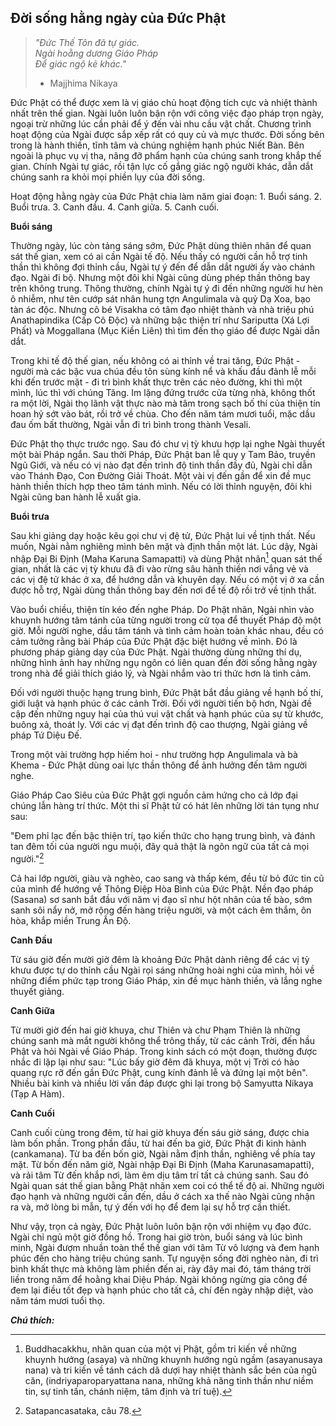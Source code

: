 ## Đời sống hằng ngày của Đức Phật

> _"Đức Thế Tôn đã tự giác.  
> Ngài hoằng dương Giáo Pháp  
> Để giác ngộ kẻ khác."_  
> - Majjhima Nikaya

Đức Phật có thể được xem là vị giáo chủ hoạt động tích cực và nhiệt thành nhất trên thế gian. Ngài luôn luôn bận rộn với công việc đạo pháp trọn ngày, ngoại trừ những lúc cần phải để ý đến vài nhu cầu vật chất. Chương trình hoạt động của Ngài được sắp xếp rất có quy củ và mực thước. Đời sống bên trong là hành thiền, tĩnh tâm và chúng nghiệm hạnh phúc Niết Bàn. Bên ngoài là phục vụ vị tha, nâng đỡ phẩm hạnh của chúng sanh trong khắp thế gian. Chính Ngài tự giác, rồi tận lực cố gắng giác ngộ người khác, dẫn dắt chúng sanh ra khỏi mọi phiền lụy của đời sống.

 Hoạt động hằng ngày của Đức Phật chia làm năm giai đoạn: 1\. Buổi sáng. 2\. Buổi trưa. 3\. Canh đầu. 4\. Canh giữa. 5\. Canh cuối.

**Buổi sáng**

Thường ngày, lúc còn tảng sáng sớm, Đức Phật dùng thiên nhãn để quan sát thế gian, xem có ai cần Ngài tế độ. Nếu thấy có người cần hỗ trợ tinh thần thì không đợi thỉnh cầu, Ngài tự ý đến để dẫn dắt người ấy vào chánh đạo. Ngài đi bộ. Nhưng một đôi khi Ngài cũng dùng phép thần thông bay trên không trung. Thông thường, chính Ngài tự ý đi đến những người hư hèn ô nhiễm, như tên cướp sát nhân hung tợn Angulimala và quỷ Dạ Xoa, bạo tàn ác độc. Nhưng cô bé Visakha có tâm đạo nhiệt thành và nhà triệu phú Anathapindika (Cấp Cô Độc) và những bậc thiện trí như Sariputta (Xá Lợi Phất) và Moggallana (Mục Kiền Liên) thì tìm đến thọ giáo để được Ngài dẫn dắt.

Trong khi tế độ thế gian, nếu không có ai thỉnh về trai tăng, Đức Phật - người mà các bậc vua chúa đều tôn sùng kính nể và khấu đầu đảnh lễ mỗi khi đến trước mặt - đi trì bình khất thực trên các nẻo đường, khi thì một mình, lúc thì với chúng Tăng. Im lặng đứng trước cửa từng nhà, không thốt ra một lời, Ngài thọ lãnh vật thực nào mà tâm trong sạch bố thí của thiện tín hoan hỷ sớt vào bát, rồi trở về chùa. Cho đến năm tám mươi tuổi, mặc dầu đau ốm bất thường, Ngài vẫn đi trì bình trong thành Vesali.

Đức Phật thọ thực trước ngọ. Sau đó chư vị tỳ khưu hợp lại nghe Ngài thuyết một bài Pháp ngắn. Sau thời Pháp, Đức Phật ban lễ quy y Tam Bảo, truyền Ngũ Giới, và nếu có vị nào đạt đến trình độ tinh thần đầy đủ, Ngài chỉ dẫn vào Thánh Đạo, Con Đường Giải Thoát. Một vài vị đến gần để xin đề mục hành thiền thích hợp theo tâm tánh mình. Nếu có lời thỉnh nguyện, đôi khi Ngài cũng ban hành lễ xuất gia.

**Buổi trưa**

Sau khi giảng dạy hoặc kêu gọi chư vị đệ tử, Đức Phật lui về tịnh thất. Nếu muốn, Ngài nằm nghiêng mình bên mặt và định thần một lát. Lúc dậy, Ngài nhập Đại Bi Định (Maha Karuna Samapatti) và dùng Phật nhãn[^1] quan sát thế gian, nhất là các vị tỳ khưu đã đi vào rừng sâu hành thiền nơi vắng vẻ và các vị đệ tử khác ở xa, để hướng dẫn và khuyên dạy. Nếu có một vị ở xa cần được hỗ trợ, Ngài dùng thần thông bay đến nơi để tế độ rồi trở về tịnh thất.

Vào buổi chiều, thiện tín kéo đến nghe Pháp. Do Phật nhãn, Ngài nhìn vào khuynh hướng tâm tánh của từng người trong cử tọa để thuyết Pháp độ một giờ. Mỗi người nghe, dầu tâm tánh và tình cảm hoàn toàn khác nhau, đều có cảm tưởng rằng bài Pháp của Đức Phật đặc biệt hướng về mình. Đó là phương pháp giảng dạy của Đức Phật. Ngài thường dùng những thí dụ, những hình ảnh hay những ngụ ngôn có liên quan đến đời sống hằng ngày trong nhà để giải thích giáo lý, và Ngài nhắm vào tri thức hơn là tình cảm.

Đối với người thuộc hạng trung bình, Đức Phật bắt đầu giảng về hạnh bố thí, giới luật và hạnh phúc ở các cảnh Trời. Đối với người tiến bộ hơn, Ngài đề cập đến những nguy hại của thú vui vật chất và hạnh phúc của sự từ khước, buông xả, thoát ly. Với các vị đạt đến trình độ cao thượng, Ngài giảng về pháp Tứ Diệu Đế.

Trong một vài trường hợp hiếm hoi - như trường hợp Angulimala và bà Khema - Đức Phật dùng oai lực thần thông để ảnh hưởng đến tâm người nghe.

Giáo Pháp Cao Siêu của Đức Phật gợi nguồn cảm hứng cho cả lớp đại chúng lẫn hàng trí thức. Một thi sĩ Phật tử có hát lên những lời tán tụng như sau:

"Đem phỉ lạc đến bậc thiện trí, tạo kiến thức cho hạng trung bình, và đánh tan đêm tối của người ngu muội, đây quả thật là ngôn ngữ của tất cả mọi người."[^2]

Cả hai lớp người, giàu và nghèo, cao sang và thấp kém, đều từ bỏ đức tin cũ của mình để hướng về Thông Điệp Hòa Bình của Đức Phật. Nền đạo pháp (Sasana) sơ sanh bắt đầu với năm vị đạo sĩ như hột nhân của tế bào, sớm sanh sôi nẩy nở, mở rộng đến hàng triệu người, và một cách êm thắm, ôn hòa, khắp miền Trung Ấn Độ.

**Canh Đầu**

Từ sáu giờ đến mười giờ đêm là khoảng Đức Phật dành riêng để các vị tỳ khưu được tự do thỉnh cầu Ngài rọi sáng những hoài nghi của mình, hỏi về những điểm phức tạp trong Giáo Pháp, xin đề mục hành thiền, và lắng nghe thuyết giảng.

**Canh Giữa**

Từ mười giờ đến hai giờ khuya, chư Thiên và chư Phạm Thiên là những chúng sanh mà mắt người không thể trông thấy, từ các cảnh Trời, đến hầu Phật và hỏi Ngài về Giáo Pháp. Trong kinh sách có một đoạn, thường được nhắc đi lặp lại như sau: "Lúc bấy giờ đêm đã khuya, một vị Trời có hào quang rực rỡ đến gần Đức Phật, cung kính đảnh lễ và đứng lại một bên". Nhiều bài kinh và nhiều lời vấn đáp được ghi lại trong bộ Samyutta Nikaya (Tạp A Hàm).

**Canh Cuối**

Canh cuối cùng trong đêm, từ hai giờ khuya đến sáu giờ sáng, được chia làm bốn phần. Trong phần đầu, từ hai đến ba giờ, Đức Phật đi kinh hành (cankamana). Từ ba đến bốn giờ, Ngài nằm định thần, nghiêng về phía tay mặt. Từ bốn đến năm giờ, Ngài nhập Đại Bi Định (Maha Karunasamapatti), và rải tâm Từ đến khắp nơi, làm êm dịu tâm trí tất cả chúng sanh. Sau đó Ngài quan sát thế gian bằng Phật nhãn xem coi có thể tế độ ai. Những người đạo hạnh và những người cần đến, dầu ở cách xa thế nào Ngài cũng nhận ra và, mở lòng bi mẫn, tự ý đến với họ để đem lại sự hỗ trợ cần thiết.

Như vậy, trọn cả ngày, Đức Phật luôn luôn bận rộn với nhiệm vụ đạo đức. Ngài chỉ ngủ một giờ đồng hồ. Trong hai giờ tròn, buổi sáng và lúc bình minh, Ngài đượm nhuần toàn thể thế gian với tâm Từ vô lượng và đem hạnh phúc đến cho hàng triệu chúng sanh. Tự nguyện sống đời nghèo nàn, đi trì bình khất thực mà không làm phiền đến ai, rày đây mai đó, tám tháng trời liền trong năm để hoằng khai Diệu Pháp. Ngài không ngừng gia công để đem lại điều tốt đẹp và hạnh phúc cho tất cả, chí đến ngày nhập diệt, vào năm tám mươi tuổi thọ.

 **_Chú thích:_** 

[^1]: Buddhacakkhu, nhãn quan của một vị Phật, gồm tri kiến về những khuynh hướng (asaya) và những khuynh hướng ngủ ngầm (asayanusaya nana) và tri kiến về tánh cách dã dượi hay nhiệt thành sắc bén của ngũ căn, (indriyaparoparyattana nana, những khả năng tinh thần như niềm tin, sự tinh tấn, chánh niệm, tâm định và trí tuệ).

[^2]: Satapancasataka, câu 78. 
